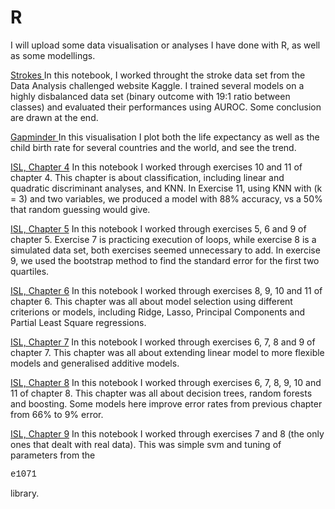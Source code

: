 # R
I will upload some data visualisation or analyses I have done with R, as well as some modellings.

<a href = "https://guillermomtzdibene.github.io/R/StrokePrediction.html">Strokes </a> In this notebook, I worked throught the stroke data set from the Data Analysis challenged website Kaggle. I trained several models on a highly disbalanced data set (binary outcome with 19:1 ratio between classes) and evaluated their performances using AUROC. Some conclusion are drawn at the end.

<a href = "https://guillermomtzdibene.github.io/R/Gapminder_visualisation.html">Gapminder </a> In this visualisation I plot both the life expectancy as well as the child birth rate for several countries and the world, and see the trend.

<a href = "https://guillermomtzdibene.github.io/R/ISL_Chapter4_exercises.html">ISL, Chapter 4</a> In this notebook I worked through exercises 10 and 11 of chapter 4. This chapter is about classification, including linear and quadratic discriminant analyses, and KNN. In Exercise 11, using KNN with (k = 3) and two variables, we produced a model with 88% accuracy, vs a 50% that random guessing would give.

<a href = "https://guillermomtzdibene.github.io/R/ISL_Chapter5_exercises.html">ISL, Chapter 5</a> In this notebook I worked through exercises 5, 6 and 9 of chapter 5. Exercise 7 is practicing execution of loops, while exercise 8 is a simulated data set, both exercises seemed unnecessary to add. In exercise 9, we used the bootstrap method to find the standard error for the first two quartiles.

<a href = "https://guillermomtzdibene.github.io/R/ISL_Chapter6_exercises.html">ISL, Chapter 6</a> In this notebook I worked through exercises 8, 9, 10 and 11 of chapter 6. This chapter was all about model selection using different criterions or models, including Ridge, Lasso, Principal Components and Partial Least Square regressions.

<a href = "https://guillermomtzdibene.github.io/R/ISL_Chapter7_exercises.html">ISL, Chapter 7</a> In this notebook I worked through exercises 6, 7, 8 and 9 of chapter 7. This chapter was all about extending linear model to more flexible models and generalised additive models.

<a href = "https://guillermomtzdibene.github.io/R/ISL_Chapter8_exercises.html">ISL, Chapter 8</a> In this notebook I worked through exercises 6, 7, 8, 9, 10 and 11 of chapter 8. This chapter was all about decision trees, random forests and boosting. Some models here improve error rates from previous chapter from 66% to 9% error.

<a href = "https://guillermomtzdibene.github.io/R/ISL_Chapter9_exercises.html">ISL, Chapter 9</a> In this notebook I worked through exercises 7 and 8 (the only ones that dealt with real data). This was simple svm and tuning of parameters from the <p style = "font-family: 'Courier New', monospace"> e1071 </p> library.
